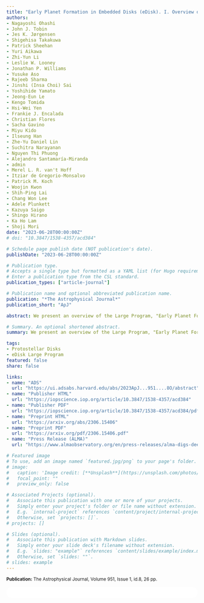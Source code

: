 ```yaml
---
title: "Early Planet Formation in Embedded Disks (eDisk). I. Overview of the Program and First Results"
authors:
- Nagayoshi Ohashi
- John J. Tobin
- Jes K. Jørgensen
- Shigehisa Takakuwa
- Patrick Sheehan
- Yuri Aikawa
- Zhi-Yun Li
- Leslie W. Looney
- Jonathan P. Williams
- Yusuke Aso
- Rajeeb Sharma
- Jinshi (Insa Choi) Sai
- Yoshihide Yamato
- Jeong-Eun Le
- Kengo Tomida
- Hsi-Wei Yen
- Frankie J. Encalada
- Christian Flores
- Sacha Gavino
- Miyu Kido
- Ilseung Han
- Zhe-Yu Daniel Lin
- Suchitra Narayanan
- Nguyen Thi Phuong
- Alejandro Santamaría-Miranda
- admin
- Merel L. R. van't Hoff
- Itziar de Gregorio-Monsalvo
- Patrick M. Koch
- Woojin Kwon
- Shih-Ping Lai
- Chang Won Lee
- Adele Plunkett
- Kazuya Saigo
- Shingo Hirano
- Ka Ho Lam
- Shoji Mori
date: "2023-06-28T00:00:00Z"
# doi: "10.3847/1538-4357/acd384"

# Schedule page publish date (NOT publication's date).
publishDate: "2023-06-28T00:00:00Z"

# Publication type.
# Accepts a single type but formatted as a YAML list (for Hugo requirements).
# Enter a publication type from the CSL standard.
publication_types: ["article-journal"]

# Publication name and optional abbreviated publication name.
publication: "*The Astrophysical Journal*"
publication_short: "ApJ"

abstract: We present an overview of the Large Program, "Early Planet Formation in Embedded Disks (eDisk)," conducted with the Atacama Large Millimeter/submillimeter Array (ALMA). The ubiquitous detections of substructures, particularly rings and gaps, in protoplanetary disks around T Tauri stars raise the possibility that at least some planet formation may have already started during the embedded stages of star formation. In order to address exactly how and when planet formation is initiated, the program focuses on searching for substructures in disks around 12 Class 0 and 7 Class I protostars in nearby (<200 pc) star-forming regions through 1.3 mm continuum observations at a resolution of ~7 au (0.″04). The initial results show that the continuum emission, mostly arising from dust disks around the sample protostars, has relatively few distinctive substructures, such as rings and spirals, in marked contrast to Class II disks. The dramatic difference may suggest that substructures quickly develop in disks when the systems evolve from protostars to Class II sources, or alternatively that high optical depth of the continuum emission could obscure internal structures. Kinematic information obtained through CO isotopologue lines and other lines reveals the presence of Keplerian disks around protostars, providing us with crucial physical parameters, in particular, the dynamical mass of the central protostars. We describe the background of the eDisk program, the sample selection and their ALMA observations, and the data reduction, and we also highlight representative first-look results.

# Summary. An optional shortened abstract.
summary: We present an overview of the Large Program, "Early Planet Formation in Embedded Disks (eDisk)," conducted with the Atacama Large Millimeter/submillimeter Array (ALMA). The ubiquitous detections of substructures, particularly rings and gaps, in protoplanetary disks around T Tauri stars raise the possibility that at least some planet formation may have already started during the embedded stages of star formation. In order to address exactly how and when planet formation is initiated, the program focuses on searching for substructures in disks around 12 Class 0 and 7 Class I protostars in nearby (<200 pc) star-forming regions through 1.3 mm continuum observations at a resolution of ~7 au (0.″04).

tags:
- Protostellar Disks
- eDisk Large Program
featured: false
share: false

links:
- name: "ADS"
  url: "https://ui.adsabs.harvard.edu/abs/2023ApJ...951....8O/abstract"
- name: "Publisher HTML"
  url: "https://iopscience.iop.org/article/10.3847/1538-4357/acd384"
- name: "Publisher PDF"
  url: "https://iopscience.iop.org/article/10.3847/1538-4357/acd384/pdf"
- name: "Preprint HTML"
  url: "https://arxiv.org/abs/2306.15406"
- name: "Preprint PDF"
  url: "https://arxiv.org/pdf/2306.15406.pdf"
- name: "Press Release (ALMA)"
  url: "https://www.almaobservatory.org/en/press-releases/alma-digs-deeper-into-the-mystery-of-planet-formation/"

# Featured image
# To use, add an image named `featured.jpg/png` to your page's folder. 
# image:
#   caption: 'Image credit: [**Unsplash**](https://unsplash.com/photos/jdD8gXaTZsc)'
#   focal_point: ""
#   preview_only: false

# Associated Projects (optional).
#   Associate this publication with one or more of your projects.
#   Simply enter your project's folder or file name without extension.
#   E.g. `internal-project` references `content/project/internal-project/index.md`.
#   Otherwise, set `projects: []`.
# projects: []

# Slides (optional).
#   Associate this publication with Markdown slides.
#   Simply enter your slide deck's filename without extension.
#   E.g. `slides: "example"` references `content/slides/example/index.md`.
#   Otherwise, set `slides: ""`.
# slides: example
---
```


<!-- Add the publication's **full text** or **supplementary notes** here. You can use rich formatting such as including [code, math, and images](https://docs.hugoblox.com/content/writing-markdown-latex/). -->
<sup>**Publication:** The Astrophysical Journal, Volume 951, Issue 1, id.8, 26 pp.</sup>

<html>
  <style>
    section {
        background: white;
        color: black;
        border-radius: 1em;
        padding: 1em;
        left: 50% }
    #inner {
        display: inline-block;
        display: flex;
        align-items: center;
        justify-content: center }
  </style>
  <section>
    <div id="inner">
      <script type='text/javascript' src='https://d1bxh8uas1mnw7.cloudfront.net/assets/embed.js'></script>
        <span style="float:center"; 
          class="__dimensions_badge_embed__" 
          data-doi="10.3847/1538-4357/acd384" 
          data-hide-zero-citations="false" 
          data-legend="always">
        </span>
      <script async src="https://badge.dimensions.ai/badge.js" charset="utf-8"></script>
    </div>
  </section>